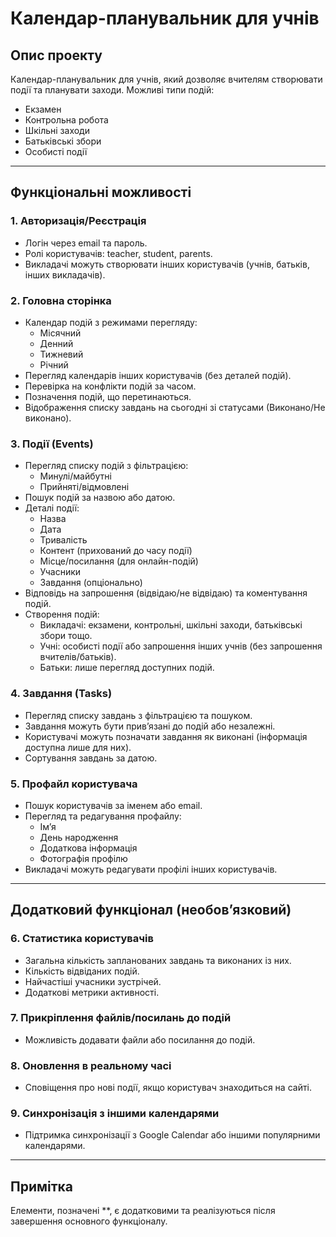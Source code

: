 # Календар-планувальник для учнів

## Опис проекту
Календар-планувальник для учнів, який дозволяє вчителям створювати події та планувати заходи. Можливі типи подій:
- Екзамен
- Контрольна робота
- Шкільні заходи
- Батьківські збори
- Особисті події

---

## Функціональні можливості

### 1. Авторизація/Реєстрація
- Логін через email та пароль.
- Ролі користувачів: teacher, student, parents.
- Викладачі можуть створювати інших користувачів (учнів, батьків, інших викладачів).

### 2. Головна сторінка
- Календар подій з режимами перегляду:
  - Місячний
  - Денний
  - Тижневий
  - Річний
- Перегляд календарів інших користувачів (без деталей подій).
- Перевірка на конфлікти подій за часом.
- Позначення подій, що перетинаються.
- Відображення списку завдань на сьогодні зі статусами (Виконано/Не виконано).

### 3. Події (Events)
- Перегляд списку подій з фільтрацією:
  - Минулі/майбутні
  - Прийняті/відмовлені
- Пошук подій за назвою або датою.
- Деталі події:
  - Назва
  - Дата
  - Тривалість
  - Контент (прихований до часу події)
  - Місце/посилання (для онлайн-подій)
  - Учасники
  - Завдання (опціонально)
- Відповідь на запрошення (відвідаю/не відвідаю) та коментування подій.
- Створення подій:
  - Викладачі: екзамени, контрольні, шкільні заходи, батьківські збори тощо.
  - Учні: особисті події або запрошення інших учнів (без запрошення вчителів/батьків).
  - Батьки: лише перегляд доступних подій.

### 4. Завдання (Tasks)
- Перегляд списку завдань з фільтрацією та пошуком.
- Завдання можуть бути прив’язані до подій або незалежні.
- Користувачі можуть позначати завдання як виконані (інформація доступна лише для них).
- Сортування завдань за датою.

### 5. Профайл користувача
- Пошук користувачів за іменем або email.
- Перегляд та редагування профайлу:
  - Ім’я
  - День народження
  - Додаткова інформація
  - Фотографія профілю
- Викладачі можуть редагувати профілі інших користувачів.

---

## Додатковий функціонал (необов’язковий)

### 6. Статистика користувачів
- Загальна кількість запланованих завдань та виконаних із них.
- Кількість відвіданих подій.
- Найчастіші учасники зустрічей.
- Додаткові метрики активності.

### 7. Прикріплення файлів/посилань до подій
- Можливість додавати файли або посилання до подій.

### 8. Оновлення в реальному часі
- Сповіщення про нові події, якщо користувач знаходиться на сайті.

### 9. Синхронізація з іншими календарями
- Підтримка синхронізації з Google Calendar або іншими популярними календарями.

---

## Примітка
Елементи, позначені **, є додатковими та реалізуються після завершення основного функціоналу.
